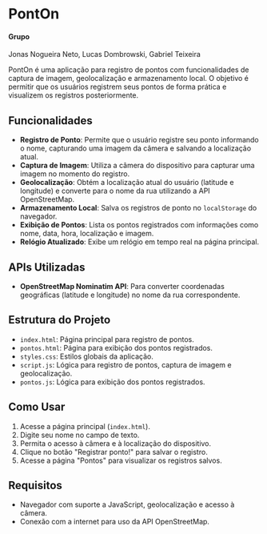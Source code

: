 # PontOn

#### Grupo
Jonas Nogueira Neto, Lucas Dombrowski, Gabriel Teixeira

PontOn é uma aplicação para registro de pontos com funcionalidades de captura de imagem, geolocalização e armazenamento local. O objetivo é permitir que os usuários registrem seus pontos de forma prática e visualizem os registros posteriormente.

## Funcionalidades

- **Registro de Ponto**: Permite que o usuário registre seu ponto informando o nome, capturando uma imagem da câmera e salvando a localização atual.
- **Captura de Imagem**: Utiliza a câmera do dispositivo para capturar uma imagem no momento do registro.
- **Geolocalização**: Obtém a localização atual do usuário (latitude e longitude) e converte para o nome da rua utilizando a API OpenStreetMap.
- **Armazenamento Local**: Salva os registros de ponto no `localStorage` do navegador.
- **Exibição de Pontos**: Lista os pontos registrados com informações como nome, data, hora, localização e imagem.
- **Relógio Atualizado**: Exibe um relógio em tempo real na página principal.

## APIs Utilizadas

- **OpenStreetMap Nominatim API**: Para converter coordenadas geográficas (latitude e longitude) no nome da rua correspondente.

## Estrutura do Projeto

- `index.html`: Página principal para registro de pontos.
- `pontos.html`: Página para exibição dos pontos registrados.
- `styles.css`: Estilos globais da aplicação.
- `script.js`: Lógica para registro de pontos, captura de imagem e geolocalização.
- `pontos.js`: Lógica para exibição dos pontos registrados.

## Como Usar

1. Acesse a página principal (`index.html`).
2. Digite seu nome no campo de texto.
3. Permita o acesso à câmera e à localização do dispositivo.
4. Clique no botão "Registrar ponto!" para salvar o registro.
5. Acesse a página "Pontos" para visualizar os registros salvos.

## Requisitos

- Navegador com suporte a JavaScript, geolocalização e acesso à câmera.
- Conexão com a internet para uso da API OpenStreetMap.
